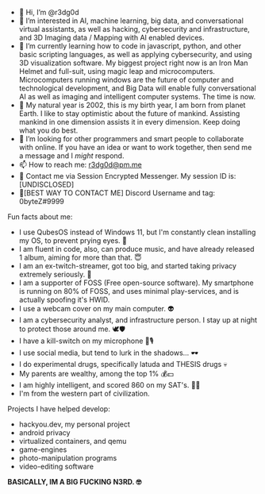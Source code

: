 - 👋 Hi, I’m @r3dg0d
- 👀 I’m interested in AI, machine learning, big data, and conversational virtual assistants, as well as hacking, cybersecurity and infrastructure, and 3D Imaging data / Mapping with AI enabled devices.
- 🌱 I’m currently learning how to code in javascript, python, and other basic scripting languages, as well as applying cybersecurity, and using 3D visualization software. My biggest project right now is an Iron Man Helmet and full-suit, using magic leap and microcomputers. Microcomputers running windows are the future of computer and technological development, and Big Data will enable fully conversational AI as well as imaging and intelligent computer systems. The time is now.
- 🥚 My natural year is 2002, this is my birth year, I am born from planet Earth. I like to stay optimistic about the future of mankind. Assisting mankind in one dimension assists it in every dimension. Keep doing what you do best. 
- 💞️ I’m looking for other programmers and smart people to collaborate with online. If you have an idea or want to work together, then send me a message and I *might* respond.
- 📫 How to reach me: r3dg0d@pm.me
- 💬 Contact me via Session Encrypted Messenger. My session ID is: [UNDISCLOSED]
- 💬[BEST WAY TO CONTACT ME] Discord Username and tag: 0byteZ#9999

<!---
r3dg0d/r3dg0d is a ✨ special ✨ repository because its `README.md` (this file) appears on your GitHub profile.
You can click the Preview link to take a look at your changes.
--->

Fun facts about me:
- I use QubesOS instead of Windows 11, but I'm constantly clean installing my OS, to prevent prying eyes. 🐚 
- I am fluent in code, also, can produce music, and have already released 1 album, aiming for more than that. 😇
- I am an ex-twitch-streamer, got too big, and started taking privacy extremely seriously. 👀
- I am a supporter of FOSS (Free open-source software). My smartphone is running on 80% of FOSS, and uses minimal play-services, and is actually spoofing it's HWID. 
- I use a webcam cover on my main computer. 👽
- I am a cybersecurity analyst, and infrastructure person. I stay up at night to protect those around me. 🕊️🛡️
- I have a kill-switch on my microphone 🎤🎙️
- I use social media, but tend to lurk in the shadows... 🕶️
- I do experimental drugs, specifically latuda and THESIS drugs 💀
- My parents are wealthy, among the top 1% 💰💵
- I am highly intelligent, and scored 860 on my SAT's. 🌙💝
- I'm from the western part of civilization.

Projects I have helped develop:
- hackyou.dev, my personal project
- android privacy
- virtualized containers, and qemu
- game-engines
- photo-manipulation programs
- video-editing software

**BASICALLY, IM A BIG FUCKING N3RD. 🤓**
